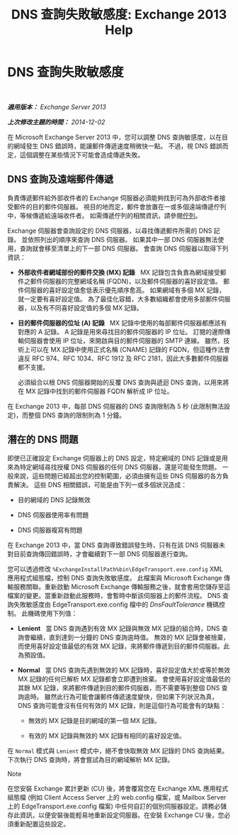 ﻿---
title: 'DNS 查詢失敗敏感度: Exchange 2013 Help'
TOCTitle: DNS 查詢失敗敏感度
ms:assetid: a3c3980c-20ca-4b54-a2e6-76d49af620b4
ms:mtpsurl: https://technet.microsoft.com/zh-tw/library/Bb676467(v=EXCHG.150)
ms:contentKeyID: 52062582
ms.date: 05/21/2018
mtps_version: v=EXCHG.150
ms.translationtype: MT
---

# DNS 查詢失敗敏感度

 

_**適用版本：** Exchange Server 2013_

_**上次修改主題的時間：** 2014-12-02_

在 Microsoft Exchange Server 2013 中，您可以調整 DNS 查詢敏感度，以在目的網域發生 DNS 錯誤時，能讓郵件傳遞速度稍微快一點。 不過，視 DNS 錯誤而定，這個調整在某些情況下可能會造成傳遞失敗。

## DNS 查詢及遠端郵件傳遞

負責傳遞郵件給外部收件者的 Exchange 伺服器必須能夠找到可為外部收件者接受郵件的目的郵件伺服器。 視目的地而定，郵件會放置在一或多個遠端傳遞佇列中，等候傳遞給遠端收件者。 如需傳遞佇列的相關資訊，請參閱[佇列](queues-exchange-2013-help.md)。

Exchange 伺服器會查詢設定的 DNS 伺服器，以尋找傳遞郵件所需的 DNS 記錄。 並依照列出的順序來查詢 DNS 伺服器。 如果其中一部 DNS 伺服器無法使用，查詢就會移至清單上的下一部 DNS 伺服器。 會查詢 DNS 伺服器以取得下列資訊：

  - **外部收件者網域部份的郵件交換 (MX) 記錄**   MX 記錄包含負責為網域接受郵件之郵件伺服器的完整網域名稱 (FQDN)，以及郵件伺服器的喜好設定值。 郵件伺服器的喜好設定值愈低表示優先順序愈高。 如果網域有多個 MX 記錄，就一定要有喜好設定值。 為了最佳化容錯，大多數組織都會使用多部郵件伺服器，以及有不同喜好設定值的多個 MX 記錄。

  - **目的郵件伺服器的位址 (A) 記錄**   MX 記錄中使用的每部郵件伺服器都應該有對應的 A 記錄。 A 記錄是用來尋找目的郵件伺服器的 IP 位址。 訂閱的邊際傳輸伺服器會使用 IP 位址，來開啟與目的郵件伺服器的 SMTP 連線。 雖然，技術上可以在 MX 記錄中使用正式名稱 (CNAME) 記錄的 FQDN，但這種作法會違反 RFC 974、RFC 1034、RFC 1912 及 RFC 2181，因此大多數郵件伺服器都不支援。
    
    必須組合以根 DNS 伺服器開始的反覆 DNS 查詢與遞迴 DNS 查詢，以用來將在 MX 記錄中找到的郵件伺服器 FQDN 解析成 IP 位址。

在 Exchange 2013 中，每部 DNS 伺服器的 DNS 查詢限制為 5 秒 (此限制無法設定)，而整個 DNS 查詢的限制則為 1 分鐘。

## 潛在的 DNS 問題

即使已正確設定 Exchange 伺服器上的 DNS 設定，特定網域的 DNS 記錄或是用來為特定網域尋找授權 DNS 伺服器的任何 DNS 伺服器，還是可能發生問題。 一般來說，這些問題已經超出您的控制範圍，必須由擁有這些 DNS 伺服器的各方負責解決。 這些 DNS 相關錯誤，可能是由下列一或多個狀況造成：

  - 目的網域的 DNS 記錄無效

  - DNS 伺服器使用率有問題

  - DNS 伺服器複寫有問題

在 Exchange 2013 中，當 DNS 查詢導致錯誤發生時，只有在該 DNS 伺服器未對目前查詢傳回錯誤時，才會繼續對下一部 DNS 伺服器進行查詢。

您可以透過修改 `%ExchangeInstallPath%bin\EdgeTransport.exe.config` XML 應用程式組態檔，控制 DNS 查詢失敗敏感度。 此檔案與 Microsoft Exchange 傳輸服務關聯。重新啟動 Microsoft Exchange 傳輸服務之後，就會套用您儲存至這檔案的變更。當重新啟動此服務時，會暫時中斷該伺服器上的郵件流程。 DNS 查詢失敗敏感度由 EdgeTransport.exe.config 檔中的 *DnsFaultTolerance* 機碼控制。 此機碼使用下列值：

  - **Lenient**   當 DNS 查詢遇到有效 MX 記錄與無效 MX 記錄的組合時，DNS 查詢會繼續，直到達到一分鐘的 DNS 查詢逾時值。 無效的 MX 記錄會被捨棄，而使用喜好設定值最低的有效 MX 記錄，來將郵件傳遞到目的郵件伺服器。此為預設值。

  - **Normal**   當 DNS 查詢先遇到無效的 MX 記錄時，喜好設定值大於或等於無效 MX 記錄的任何已解析 MX 記錄都會立即遭到捨棄。 會使用喜好設定值最低的其餘 MX 記錄，來將郵件傳遞到目的郵件伺服器，而不需要等到整個 DNS 查詢逾時。 雖然此行為可能會讓郵件傳遞速度變快，但如果下列狀況為真，DNS 查詢可能會沒有任何有效的 MX 記錄，則是這個行為可能會有的缺點：
    
      - 無效的 MX 記錄是目的網域的第一個 MX 記錄。
    
      - 有效的 MX 記錄與無效的 MX 記錄有相同的喜好設定值。

在 `Normal` 模式與 `Lenient` 模式中，絕不會快取無效 MX 記錄的 DNS 查詢結果。 下次執行 DNS 查詢時，將會嘗試為目的網域解析 MX 記錄。


> [!NOTE]  
> 在您安裝 Exchange 累計更新 (CU) 後，將會覆寫您在 Exchange XML 應用程式組態檔 (例如 Client Access Server 上的 web.config 檔案，或 Mailbox Server 上的 EdgeTransport.exe.config 檔案) 中任何自訂的個別伺服器設定。請務必儲存此資訊，以便安裝後能輕易地重新設定伺服器。在安裝 Exchange CU 後，您必須重新配置這些設定。



